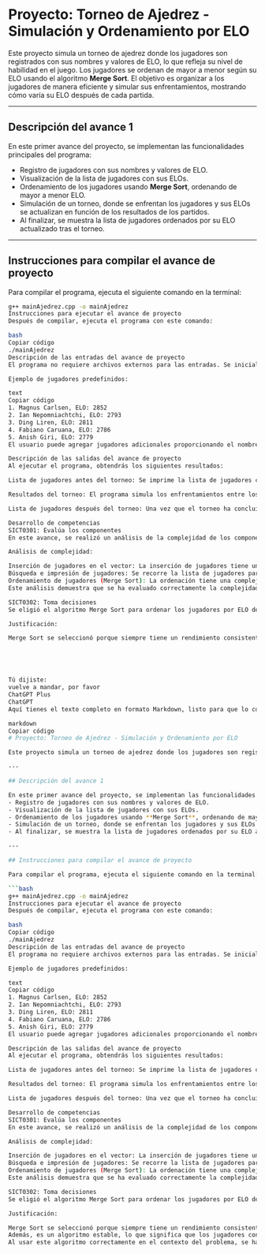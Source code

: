 # Proyecto: Torneo de Ajedrez - Simulación y Ordenamiento por ELO

Este proyecto simula un torneo de ajedrez donde los jugadores son registrados con sus nombres y valores de ELO, lo que refleja su nivel de habilidad en el juego. Los jugadores se ordenan de mayor a menor según su ELO usando el algoritmo **Merge Sort**. El objetivo es organizar a los jugadores de manera eficiente y simular sus enfrentamientos, mostrando cómo varía su ELO después de cada partida.

---

## Descripción del avance 1

En este primer avance del proyecto, se implementan las funcionalidades principales del programa:
- Registro de jugadores con sus nombres y valores de ELO.
- Visualización de la lista de jugadores con sus ELOs.
- Ordenamiento de los jugadores usando **Merge Sort**, ordenando de mayor a menor ELO.
- Simulación de un torneo, donde se enfrentan los jugadores y sus ELOs se actualizan en función de los resultados de los partidos.
- Al finalizar, se muestra la lista de jugadores ordenados por su ELO actualizado tras el torneo.

---

## Instrucciones para compilar el avance de proyecto

Para compilar el programa, ejecuta el siguiente comando en la terminal:

```bash
g++ mainAjedrez.cpp -o mainAjedrez
Instrucciones para ejecutar el avance de proyecto
Después de compilar, ejecuta el programa con este comando:

bash
Copiar código
./mainAjedrez
Descripción de las entradas del avance de proyecto
El programa no requiere archivos externos para las entradas. Se inicializa con una lista de jugadores predefinidos, pero también permite agregar nuevos jugadores durante la ejecución.

Ejemplo de jugadores predefinidos:

text
Copiar código
1. Magnus Carlsen, ELO: 2852
2. Ian Nepomniachtchi, ELO: 2793
3. Ding Liren, ELO: 2811
4. Fabiano Caruana, ELO: 2786
5. Anish Giri, ELO: 2779
El usuario puede agregar jugadores adicionales proporcionando el nombre y el ELO en el programa.

Descripción de las salidas del avance de proyecto
Al ejecutar el programa, obtendrás los siguientes resultados:

Lista de jugadores antes del torneo: Se imprime la lista de jugadores con sus nombres y ELO en el orden en que fueron registrados.

Resultados del torneo: El programa simula los enfrentamientos entre los jugadores, mostrando quién ganó o si hubo un empate. Luego, actualiza los ELOs de los jugadores en función de los resultados.

Lista de jugadores después del torneo: Una vez que el torneo ha concluido, se imprime la lista de jugadores ordenada por su ELO de mayor a menor.

Desarrollo de competencias
SICT0301: Evalúa los componentes
En este avance, se realizó un análisis de la complejidad de los componentes clave del programa. El algoritmo principal, Merge Sort, tiene una complejidad de O(n log n), lo que es eficiente para ordenar listas grandes de jugadores.

Análisis de complejidad:

Inserción de jugadores en el vector: La inserción de jugadores tiene una complejidad O(1) amortiguada. El redimensionamiento del vector en caso de que se quede sin espacio puede ser O(n), pero eso ocurre de forma ocasional.
Búsqueda e impresión de jugadores: Se recorre la lista de jugadores para mostrarlos, lo que tiene una complejidad O(n).
Ordenamiento de jugadores (Merge Sort): La ordenación tiene una complejidad O(n log n), garantizando un rendimiento eficiente para listas grandes de jugadores.
Este análisis demuestra que se ha evaluado correctamente la complejidad de los algoritmos implementados en el programa.

SICT0302: Toma decisiones
Se eligió el algoritmo Merge Sort para ordenar los jugadores por ELO debido a su eficiencia y estabilidad. Merge Sort garantiza una complejidad O(n log n) en todos los casos, lo que lo hace ideal para ordenar los jugadores independientemente del tamaño de la lista.

Justificación:

Merge Sort se seleccionó porque siempre tiene un rendimiento consistente, sin importar si la lista ya está parcialmente ordenada





Tú dijiste:
vuelve a mandar, por favor
ChatGPT Plus
ChatGPT
Aquí tienes el texto completo en formato Markdown, listo para que lo copies y pegues directamente en GitHub:

markdown
Copiar código
# Proyecto: Torneo de Ajedrez - Simulación y Ordenamiento por ELO

Este proyecto simula un torneo de ajedrez donde los jugadores son registrados con sus nombres y valores de ELO, lo que refleja su nivel de habilidad en el juego. Los jugadores se ordenan de mayor a menor según su ELO usando el algoritmo **Merge Sort**. El objetivo es organizar a los jugadores de manera eficiente y simular sus enfrentamientos, mostrando cómo varía su ELO después de cada partida.

---

## Descripción del avance 1

En este primer avance del proyecto, se implementan las funcionalidades principales del programa:
- Registro de jugadores con sus nombres y valores de ELO.
- Visualización de la lista de jugadores con sus ELOs.
- Ordenamiento de los jugadores usando **Merge Sort**, ordenando de mayor a menor ELO.
- Simulación de un torneo, donde se enfrentan los jugadores y sus ELOs se actualizan en función de los resultados de los partidos.
- Al finalizar, se muestra la lista de jugadores ordenados por su ELO actualizado tras el torneo.

---

## Instrucciones para compilar el avance de proyecto

Para compilar el programa, ejecuta el siguiente comando en la terminal:

```bash
g++ mainAjedrez.cpp -o mainAjedrez
Instrucciones para ejecutar el avance de proyecto
Después de compilar, ejecuta el programa con este comando:

bash
Copiar código
./mainAjedrez
Descripción de las entradas del avance de proyecto
El programa no requiere archivos externos para las entradas. Se inicializa con una lista de jugadores predefinidos, pero también permite agregar nuevos jugadores durante la ejecución.

Ejemplo de jugadores predefinidos:

text
Copiar código
1. Magnus Carlsen, ELO: 2852
2. Ian Nepomniachtchi, ELO: 2793
3. Ding Liren, ELO: 2811
4. Fabiano Caruana, ELO: 2786
5. Anish Giri, ELO: 2779
El usuario puede agregar jugadores adicionales proporcionando el nombre y el ELO en el programa.

Descripción de las salidas del avance de proyecto
Al ejecutar el programa, obtendrás los siguientes resultados:

Lista de jugadores antes del torneo: Se imprime la lista de jugadores con sus nombres y ELO en el orden en que fueron registrados.

Resultados del torneo: El programa simula los enfrentamientos entre los jugadores, mostrando quién ganó o si hubo un empate. Luego, actualiza los ELOs de los jugadores en función de los resultados.

Lista de jugadores después del torneo: Una vez que el torneo ha concluido, se imprime la lista de jugadores ordenada por su ELO de mayor a menor.

Desarrollo de competencias
SICT0301: Evalúa los componentes
En este avance, se realizó un análisis de la complejidad de los componentes clave del programa. El algoritmo principal, Merge Sort, tiene una complejidad de O(n log n), lo que es eficiente para ordenar listas grandes de jugadores.

Análisis de complejidad:

Inserción de jugadores en el vector: La inserción de jugadores tiene una complejidad O(1) amortiguada. El redimensionamiento del vector en caso de que se quede sin espacio puede ser O(n), pero eso ocurre de forma ocasional.
Búsqueda e impresión de jugadores: Se recorre la lista de jugadores para mostrarlos, lo que tiene una complejidad O(n).
Ordenamiento de jugadores (Merge Sort): La ordenación tiene una complejidad O(n log n), garantizando un rendimiento eficiente para listas grandes de jugadores.
Este análisis demuestra que se ha evaluado correctamente la complejidad de los algoritmos implementados en el programa.

SICT0302: Toma decisiones
Se eligió el algoritmo Merge Sort para ordenar los jugadores por ELO debido a su eficiencia y estabilidad. Merge Sort garantiza una complejidad O(n log n) en todos los casos, lo que lo hace ideal para ordenar los jugadores independientemente del tamaño de la lista.

Justificación:

Merge Sort se seleccionó porque siempre tiene un rendimiento consistente, sin importar si la lista ya está parcialmente ordenada o desordenada.
Además, es un algoritmo estable, lo que significa que los jugadores con el mismo ELO mantendrán su orden relativo de inserción, lo cual puede ser útil si se registran jugadores con el mismo nivel de habilidad.
Al usar este algoritmo correctamente en el contexto del problema, se ha demostrado una toma de decisiones basada en la necesidad de eficiencia y estabilidad en la ordenación de datos.

